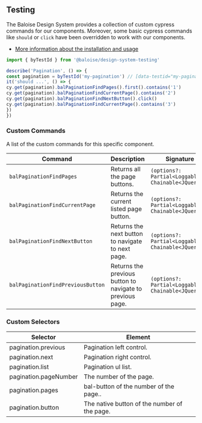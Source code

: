 ## Testing
 
The Baloise Design System provides a collection of custom cypress commands for our components. Moreover, some basic cypress commands like `should` or `click` have been overridden to work with our components.
 
- [More information about the installation and usage](?path=/docs/development-testing--page)
 
<!-- START: human documentation -->
 
```typescript
import { byTestId } from '@baloise/design-system-testing'

describe('Pagination', () => {
const pagination = byTestId('my-pagination') // [data-testid="my-pagination"]
it('should ...', () => {
cy.get(pagination).balPaginationFindPages().first().contains('1')
cy.get(pagination).balPaginationFindCurrentPage().contains('2')
cy.get(pagination).balPaginationFindNextButton().click()
cy.get(pagination).balPaginationFindCurrentPage().contains('3')
})
})
```
 
<!-- END: human documentation -->
 
### Custom Commands
 
A list of the custom commands for this specific component.
 
| Command                           | Description                                               | Signature                                          |
| --------------------------------- | --------------------------------------------------------- | -------------------------------------------------- |
| `balPaginationFindPages`          | Returns all the page buttons.                             | `(options?: Partial<Loggable>): Chainable<JQuery>` |
| `balPaginationFindCurrentPage`    | Returns the current listed page button.                   | `(options?: Partial<Loggable>): Chainable<JQuery>` |
| `balPaginationFindNextButton`     | Returns the next button to navigate to next page.         | `(options?: Partial<Loggable>): Chainable<JQuery>` |
| `balPaginationFindPreviousButton` | Returns the previous button to navigate to previous page. | `(options?: Partial<Loggable>): Chainable<JQuery>` |
 
 
### Custom Selectors

| Selector              | Element                                      |
| --------------------- | -------------------------------------------- |
| pagination.previous   | Pagination left control.                     |
| pagination.next       | Pagination right control.                    |
| pagination.list       | Pagination ul list.                          |
| pagination.pageNumber | The number of the page.                      |
| pagination.pages      | bal-button of the number of the page..       |
| pagination.button     | The native button of the number of the page. |


